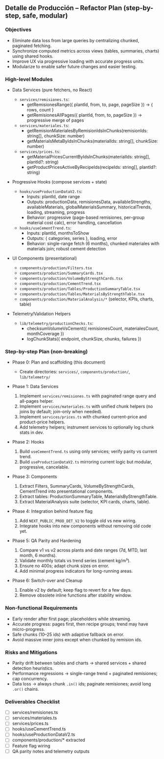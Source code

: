 ## Detalle de Producción – Refactor Plan (step-by-step, safe, modular)

### Objectives
- Eliminate data loss from large queries by centralizing chunked, paginated fetching.
- Synchronize computed metrics across views (tables, summaries, charts) using shared hooks.
- Improve UX via progressive loading with accurate progress units.
- Modularize to enable safer future changes and easier testing.

### High-level Modules
- Data Services (pure fetchers, no React)
  - `services/remisiones.ts`:
    - getRemisionesRange({ plantId, from, to, page, pageSize }) → { rows, count }
    - getRemisionesAllPages({ plantId, from, to, pageSize }) → progressive merge of pages
  - `services/materiales.ts`:
    - getRemisionMaterialesByRemisionIdsInChunks(remisionIds: string[], chunkSize: number)
    - getMaterialsMetaByIdsInChunks(materialIds: string[], chunkSize: number)
  - `services/prices.ts`:
    - getMaterialPricesCurrentByIdsInChunks(materialIds: string[], plantId?: string)
    - getProductPricesActiveByRecipeIds(recipeIds: string[], plantId?: string)

- Progressive Hooks (compose services + state)
  - `hooks/useProductionDataV2.ts`:
    - Inputs: plantId, date range
    - Outputs: productionData, remisionesData, availableStrengths, availableMaterials, globalMaterialsSummary, historicalTrends, loading, streaming, progress
    - Behavior: progressive (page-based remisiones, per-group material cost calc), error handling, cancellation
  - `hooks/useCementTrend.ts`:
    - Inputs: plantId, monthsToShow
    - Outputs: { categories, series }, loading, error
    - Behavior: single-range fetch (6 months), chunked materiales with materials join; robust cement detection

- UI Components (presentational)
  - `components/production/Filters.tsx`
  - `components/production/SummaryCards.tsx`
  - `components/production/VolumeByStrengthCards.tsx`
  - `components/production/CementTrend.tsx`
  - `components/production/Tables/ProductionSummaryTable.tsx`
  - `components/production/Tables/MaterialsByStrengthTable.tsx`
  - `components/production/MaterialAnalysis/*` (selector, KPIs, charts, table)

- Telemetry/Validation Helpers
  - `lib/telemetry/productionChecks.ts`:
    - checksumVolumeVsCement({ remisionesCount, materialesCount, monthCoverage })
    - logChunkStats({ endpoint, chunkSize, chunks, failures })

### Step-by-step Plan (non-breaking)
- Phase 0: Plan and scaffolding (this document)
  - Create directories: `services/`, `components/production/`, `lib/telemetry/`

- Phase 1: Data Services
  1. Implement `services/remisiones.ts` with paginated range query and all-pages helper.
  2. Implement `services/materiales.ts` with unified chunk helpers (no joins by default; join-only when needed).
  3. Implement `services/prices.ts` with chunked current-price and product-price helpers.
  4. Add telemetry helpers; instrument services to optionally log chunk stats in dev.

- Phase 2: Hooks
  1. Build `useCementTrend.ts` using only services; verify parity vs current trend.
  2. Build `useProductionDataV2.ts` mirroring current logic but modular, progressive, cancelable.

- Phase 3: Components
  1. Extract Filters, SummaryCards, VolumeByStrengthCards, CementTrend into presentational components.
  2. Extract tables: ProductionSummaryTable, MaterialsByStrengthTable.
  3. Extract MaterialAnalysis suite (selector, KPI cards, charts, table).

- Phase 4: Integration behind feature flag
  1. Add `NEXT_PUBLIC_PROD_DET_V2` to toggle old vs new wiring.
  2. Integrate hooks into new components without removing old code yet.

- Phase 5: QA Parity and Hardening
  1. Compare v1 vs v2 across plants and date ranges (7d, MTD, last month, 6 months).
  2. Validate monthly totals vs trend series (cement kg/m³).
  3. Ensure no 400s; adapt chunk sizes on error.
  4. Add minimal progress indicators for long-running areas.

- Phase 6: Switch-over and Cleanup
  1. Enable v2 by default; keep flag to revert for a few days.
  2. Remove obsolete inline functions after stability window.

### Non-functional Requirements
- Early render after first page; placeholders while streaming.
- Accurate progress: pages first, then recipe groups; trend may have micro-progress.
- Safe chunks (10–25 ids) with adaptive fallback on error.
- Avoid massive inner joins except when chunked by remision ids.

### Risks and Mitigations
- Parity drift between tables and charts → shared services + shared detection heuristics.
- Performance regressions → single-range trend + paginated remisiones; cap concurrency.
- Data loss → always chunk `.in()` ids; paginate remisiones; avoid long `.or()` chains.

### Deliverables Checklist
- [ ] services/remisiones.ts
- [ ] services/materiales.ts
- [ ] services/prices.ts
- [ ] hooks/useCementTrend.ts
- [ ] hooks/useProductionDataV2.ts
- [ ] components/production/* extracted
- [ ] Feature flag wiring
- [ ] QA parity notes and telemetry outputs
